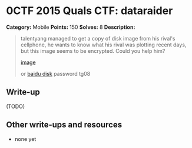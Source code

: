 # 0CTF 2015 Quals CTF: dataraider

**Category:** Mobile
**Points:** 150
**Solves:** 8
**Description:** 

> talentyang managed to get a copy of disk image from his rival's cellphone, he wants to know what his rival was plotting recent days, but this image seems to be encrypted. Could you help him?
>
> [image](http://dl.0ops.net/796742312cdd5e7fbfa99d68ecda516e)
>
> or [baidu disk](http://pan.baidu.com/s/1gdBzrxh) password tg08

## Write-up

(TODO)

## Other write-ups and resources

* none yet